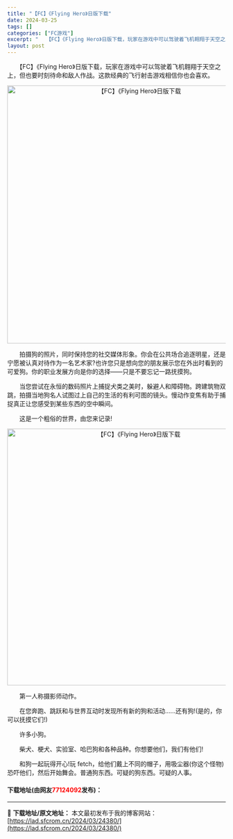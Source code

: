 ```yaml
---
title: "【FC】《Flying Hero》日版下载"
date: 2024-03-25
tags: []
categories: ["FC游戏"]
excerpt: "　　【FC】《Flying Hero》日版下载，玩家在游戏中可以驾驶着飞机翱翔于天空之上，但也要时刻待命和敌人作战。这款经典的飞行射击游戏相信你也会喜欢。 　　拍摄狗的照片，同时保持您的社交媒体形象。你会在公共场合追逐明星，还是宁愿被认真对待作为一名艺术家?也许您只是想向您的朋友展示您在外出时看到的&hellip;"
layout: post
---
```


 <p>　　【FC】《Flying Hero》日版下载，玩家在游戏中可以驾驶着飞机翱翔于天空之上，但也要时刻待命和敌人作战。这款经典的飞行射击游戏相信你也会喜欢。</p> <p align="center"><img align="" border="0" src="https://lad.sfcrom.cn/wp-content/uploads/2024/03/20240325_6601912b00649.png" width="594" alt="【FC】《Flying Hero》日版下载" /></p> <p>　　拍摄狗的照片，同时保持您的社交媒体形象。你会在公共场合追逐明星，还是宁愿被认真对待作为一名艺术家?也许您只是想向您的朋友展示您在外出时看到的可爱狗。你的职业发展方向是你的选择&mdash;&mdash;只是不要忘记一路抚摸狗。</p> <p>　　当您尝试在永恒的数码照片上捕捉犬类之美时，躲避人和障碍物。跨建筑物双跳，拍摄当地狗名人试图过上自己的生活的有利可图的镜头。慢动作变焦有助于捕捉真正让您感受到某些东西的空中瞬间。</p> <p>　　这是一个粗俗的世界，由您来记录!</p> <p align="center"><img align="" border="0" src="https://lad.sfcrom.cn/wp-content/uploads/2024/03/20240325_6601912c3c8e4.png" width="591" alt="【FC】《Flying Hero》日版下载" /></p> <p>　　第一人称摄影师动作。</p> <p>　　在您奔跑、跳跃和与世界互动时发现所有新的狗和活动......还有狗!(是的，你可以抚摸它们!)</p> <p>　　许多小狗。</p> <p>　　柴犬、梗犬、实验室、哈巴狗和各种品种。你想要他们，我们有他们!</p> <p>　　和狗一起玩得开心!玩 fetch，给他们戴上不同的帽子，用吸尘器(你这个怪物)恐吓他们，然后开始舞会。普通狗东西。可疑的狗东西。可疑的人事。</p> <p><h4>下载地址(由网友<font color="red">77124092</font>发布)：</h4></p> 

---
📖 **下载地址/原文地址：** 本文最初发布于我的博客网站：[https://lad.sfcrom.cn/2024/03/24380/](https://lad.sfcrom.cn/2024/03/24380/)
